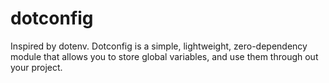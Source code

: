 # dotconfig

Inspired by dotenv. Dotconfig is a simple, lightweight, zero-dependency module that allows you to store global variables, and use them through out your project. 

